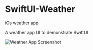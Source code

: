 # SwiftUI-Weather
iOs weather app

A weather app UI to demonstrate SwiftUI


![Weather App Screenshot](screenshots/screenshot_weather_app)
